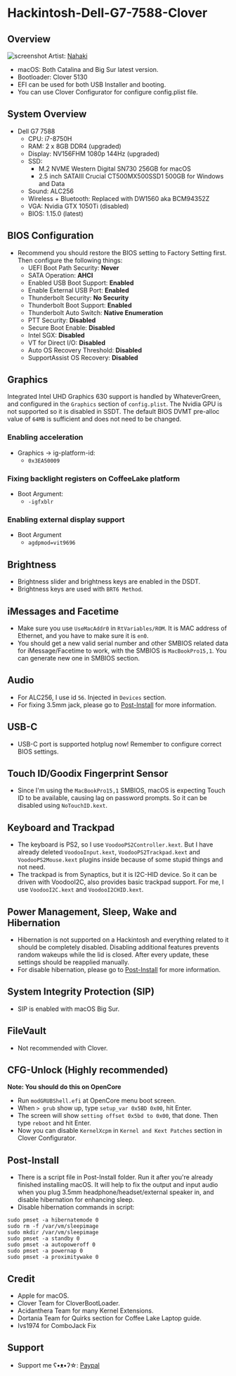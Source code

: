 # Hackintosh-Dell-G7-7588-Clover
## Overview
![screenshot](https://cdn.discordapp.com/attachments/780671387878031360/812702686708236288/87855751_p1.png)
Artist: [Nahaki](https://www.pixiv.net/en/users/9685977)
- macOS: Both Catalina and Big Sur latest version.
- Bootloader: Clover 5130
- EFI can be used for both USB Installer and booting.
- You can use Clover Configurator for configure config.plist file.

## System Overview
* Dell G7 7588
  - CPU: i7-8750H
  - RAM: 2 x 8GB DDR4 (upgraded)
  - Display: NV156FHM 1080p 144Hz (upgraded)
  - SSD: 
      * M.2 NVME Western Digital SN730 256GB for macOS
      * 2.5 inch SATAIII Crucial CT500MX500SSD1 500GB for Windows and Data
  - Sound: ALC256
  - Wireless + Bluetooth: Replaced with DW1560 aka BCM94352Z
  - VGA: Nvidia GTX 1050Ti (disabled)
  - BIOS: 1.15.0 (latest)
## BIOS Configuration
* Recommend you should restore the BIOS setting to Factory Setting first. Then configure the following things:
  * UEFI Boot Path Security: **Never**
  * SATA Operation: **AHCI**
  * Enabled USB Boot Support: **Enabled**
  * Enable External USB Port: **Enabled**
  * Thunderbolt Security: **No Security**
  * Thunderbolt Boot Support: **Enabled**
  * Thunderbolt Auto Switch: **Native Enumeration**
  * PTT Security: **Disabled**
  * Secure Boot Enable: **Disabled**
  * Intel SGX: **Disabled**
  * VT for Direct I/O: **Disabled**
  * Auto OS Recovery Threshold: **Disabled**
  * SupportAssist OS Recovery: **Disabled**

## Graphics
Integrated Intel UHD Graphics 630 support is handled by WhateverGreen, and configured in the `Graphics` section of `config.plist`.
The Nvidia GPU is not supported so it is disabled in SSDT.
The default BIOS DVMT pre-alloc value of `64MB` is sufficient and does not need to be changed.
### Enabling acceleration
* Graphics -> ig-platform-id:
  * `0x3EA50009`
### Fixing backlight registers on CoffeeLake platform
* Boot Argument:
  * `-igfxblr`
### Enabling external display support
* Boot Argument
  * `agdpmod=vit9696`

## Brightness
* Brightness slider and brightness keys are enabled in the DSDT.
* Brightness keys are used with `BRT6 Method`.

## iMessages and Facetime
- Make sure you use `UseMacAddr0` in `RtVariables/ROM`. It is MAC address of Ethernet, and you have to make sure it is `en0`.
- You should get a new valid serial number and other SMBIOS related data for iMessage/Facetime to work, with the SMBIOS is `MacBookPro15,1`. You can generate new one in SMBIOS section.

## Audio
* For ALC256, I use id `56`. Injected in `Devices` section.
* For fixing 3.5mm jack, please go to [Post-Install](https://github.com/rex-lapis/Hackintosh-Dell-G7-7588-Clover#post-install) for more information.

## USB-C
- USB-C port is supported hotplug now! Remember to configure correct BIOS settings.

## Touch ID/Goodix Fingerprint Sensor
* Since I'm using the `MacBookPro15,1` SMBIOS, macOS is expecting Touch ID to be available, causing lag on password prompts. So it can be disabled using `NoTouchID.kext`.

## Keyboard and Trackpad
* The keyboard is PS2, so I use `VoodooPS2Controller.kext`. But I have already deleted `VoodooInput.kext`, `VoodooPS2Trackpad.kext` and `VoodooPS2Mouse.kext` plugins inside because of some stupid things and not need.
* The trackpad is from Synaptics, but it is I2C-HID device. So it can be driven with VoodooI2C, also provides basic trackpad support. For me, I use `VoodooI2C.kext` and `VoodooI2CHID.kext`.

## Power Management, Sleep, Wake and Hibernation
* Hibernation is not supported on a Hackintosh and everything related to it should be completely disabled. Disabling additional features prevents random wakeups while the lid is closed. After every update, these settings should be reapplied manually.
* For disable hibernation, please go to [Post-Install](https://github.com/rex-lapis/Hackintosh-Dell-G7-7588-Clover#post-install) for more information.

## System Integrity Protection (SIP)
* SIP is enabled with macOS Big Sur.

## FileVault
* Not recommended with Clover.

## CFG-Unlock (Highly recommended)
**Note: You should do this on OpenCore**
* Run `modGRUBShell.efi` at OpenCore menu boot screen.
* When `> grub` show up, type `setup_var 0x5BD 0x00`, hit Enter.
* The screen will show `setting offset 0x5bd to 0x00`, that done. Then type `reboot` and hit Enter.
* Now you can disable `KernelXcpm` in `Kernel and Kext Patches` section in Clover Configurator.

## Post-Install
* There is a script file in Post-Install folder. Run it after you're already finished installing macOS. It will help to fix the output and input audio when you plug 3.5mm headphone/headset/external speaker in, and disable hibernation for enhancing sleep.
* Disable hibernation commands in script:
```
sudo pmset -a hibernatemode 0
sudo rm -f /var/vm/sleepimage
sudo mkdir /var/vm/sleepimage
sudo pmset -a standby 0
sudo pmset -a autopoweroff 0
sudo pmset -a powernap 0
sudo pmset -a proximitywake 0
```

## Credit
* Apple for macOS.
* Clover Team for CloverBootLoader.
* Acidanthera Team for many Kernel Extensions.
* Dortania Team for Quirks section for Coffee Lake Laptop guide.
* Ivs1974 for ComboJack Fix

## Support
* Support me ʕ•ᴥ•ʔ☆: [Paypal](https://www.paypal.me/tekun0lxrd)
